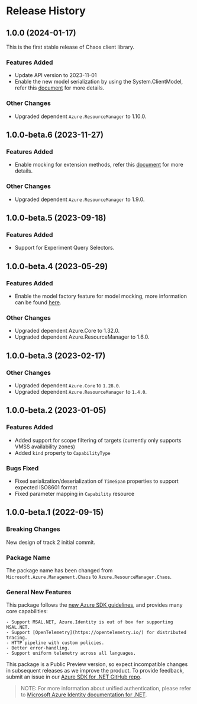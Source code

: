 # Release History

## 1.0.0 (2024-01-17)

This is the first stable release of Chaos client library.

### Features Added

- Update API version to 2023-11-01
- Enable the new model serialization by using the System.ClientModel, refer this [document](https://aka.ms/azsdk/net/mrw) for more details.

### Other Changes

- Upgraded dependent `Azure.ResourceManager` to 1.10.0.

## 1.0.0-beta.6 (2023-11-27)

### Features Added

- Enable mocking for extension methods, refer this [document](https://aka.ms/azsdk/net/mocking) for more details.

### Other Changes

- Upgraded dependent `Azure.ResourceManager` to 1.9.0.

## 1.0.0-beta.5 (2023-09-18)

### Features Added

-   Support for Experiment Query Selectors.

## 1.0.0-beta.4 (2023-05-29)

### Features Added

-   Enable the model factory feature for model mocking, more information can be found [here](https://azure.github.io/azure-sdk/dotnet_introduction.html#dotnet-mocking-factory-builder).

### Other Changes

-   Upgraded dependent Azure.Core to 1.32.0.
-   Upgraded dependent Azure.ResourceManager to 1.6.0.

## 1.0.0-beta.3 (2023-02-17)

### Other Changes

-   Upgraded dependent `Azure.Core` to `1.28.0`.
-   Upgraded dependent `Azure.ResourceManager` to `1.4.0`.

## 1.0.0-beta.2 (2023-01-05)

### Features Added

-   Added support for scope filtering of targets (currently only supports VMSS availability zones)
-   Added `kind` property to `CapabilityType`

### Bugs Fixed

-   Fixed serialization/deserialization of `TimeSpan` properties to support expected ISO8601 format
-   Fixed parameter mapping in `Capability` resource

## 1.0.0-beta.1 (2022-09-15)

### Breaking Changes

New design of track 2 initial commit.

### Package Name

The package name has been changed from `Microsoft.Azure.Management.Chaos` to `Azure.ResourceManager.Chaos`.

### General New Features

This package follows the [new Azure SDK guidelines](https://azure.github.io/azure-sdk/general_introduction.html), and provides many core capabilities:

    - Support MSAL.NET, Azure.Identity is out of box for supporting MSAL.NET.
    - Support [OpenTelemetry](https://opentelemetry.io/) for distributed tracing.
    - HTTP pipeline with custom policies.
    - Better error-handling.
    - Support uniform telemetry across all languages.

This package is a Public Preview version, so expect incompatible changes in subsequent releases as we improve the product. To provide feedback, submit an issue in our [Azure SDK for .NET GitHub repo](https://github.com/Azure/azure-sdk-for-net/issues).

> NOTE: For more information about unified authentication, please refer to [Microsoft Azure Identity documentation for .NET](https://docs.microsoft.com//dotnet/api/overview/azure/identity-readme?view=azure-dotnet).
